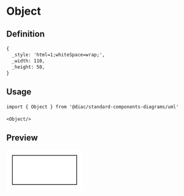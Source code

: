 # Object

## Definition

```
{
  _style: 'html=1;whiteSpace=wrap;',
  _width: 110,
  _height: 50,
}
```

## Usage

```
import { Object } from '@diac/standard-components-diagrams/uml'

<Object/>
```

## Preview

<img src="./object.png" width="200"/>
